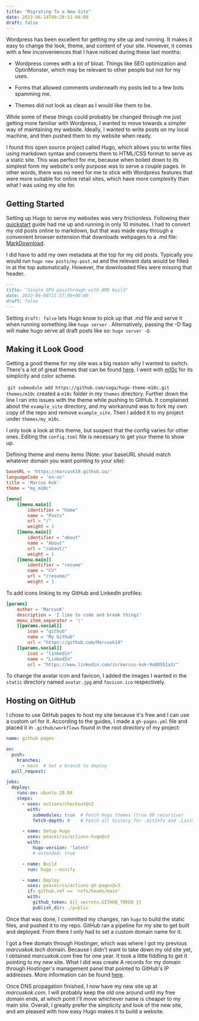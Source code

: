 ```yaml
---
title: "Migrating To a New Site"
date: 2022-06-14T09:28:51-04:00
draft: false
---
```




Wordpress has been excellent for getting my site up and running. It makes it easy to change the look, theme, and content of your site. However, it comes with a few inconveniences that I have noticed during these last months:

* Wordpress comes with a lot of bloat. Things like SEO optimization and OptinMonster, which may be relevant to other people but not for my uses.

* Forms that allowed comments underneath my posts led to a few bots spamming me.

* Themes did not look as clean as I would like them to be.

While some of these things could probably be changed through me just getting more familiar with Wordpress, I wanted to move towards a simpler way of maintaining my website. Ideally, I wanted to write posts on my local machine, and then pushed them to my website when ready. 



I found this open source project called Hugo, which allows you to write files using markdown syntax and converts them to HTML/CSS format to serve as a static site. This was perfect for me, because when boiled down to its simplest form my website's only purpose was to serve a couple pages. In other words, there was no need for me to stick with Wordpress features that were more suitable for online retail sites, which have more complexity than what I was using my site for.



## Getting Started

Setting up Hugo to serve my websites was very frictionless.  Following their [quickstart](https://gohugo.io/getting-started/quick-start/) guide had me up and running in only 10 minutes. I had to convert my old posts online to markdown, but that was made easy through a convenient browser extension that downloads webpages to a .md file: [MarkDownload](https://chrome.google.com/webstore/detail/markdownload-markdown-web/pcmpcfapbekmbjjkdalcgopdkipoggdi?hl=en-GB). 



I did have to add my own metadata at the top for my old posts. Typically you would run `hugo new posts/my-post.md` and the relevant data would be filled in at the top automatically. However, the downloaded files were missing that header.

```markdown
---
title: "Single GPU passthrough with AMD build"
date: 2022-06-08T21:57:09+00:00
draft: false
---
```



Setting `draft: false` lets Hugo know to pick up that .md file and serve it when running something like `hugo server` . Alternatively, passing the -D flag will make hugo serve all draft posts like so: `hugo server -D`. 



## Making it Look Good

Getting a good theme for my site was a big reason why I wanted to switch. There's a lot of great themes that can be found [here](https://themes.gohugo.io/). I went with [m10c](https://themes.gohugo.io/themes/hugo-theme-m10c/) for its simplicity and color scheme. 



 `git submodule add https://github.com/vaga/hugo-theme-m10c.git themes/m10c` created a `m10c` folder in my `themes` directory. Further down the line I ran into issues with the theme while pushing to GitHub. It complained about the `example_site` directory, and my workaround was to fork my own copy of the repo and remove `example_site`. Then I added it to my project under `themes/my_m10c`. 



I only took a look at this theme, but suspect that the config varies for other ones. Editing the `config.toml` file is necessary to get your theme to show up.

Defining theme and menu items (Note: your baseURL should match whatever domain you want pointing to your site):

```toml
baseURL = 'https://marcusk19.github.io/'
languageCode = 'en-us'
title = 'Marcus Kok'
theme = "my_m10c"

[menu]
    [[menu.main]]
        identifier = "home"
        name = "Posts"
        url = "/"
        weight = 1
    [[menu.main]]
        identifier = "about"
        name = "About"
        url = "/about/"
        weight = 1
    [[menu.main]]
        identifier = "resume"
        name = "CV"
        url = "/resume/"
        weight = 1
```

 To add icons linking to my GitHub and LinkedIn profiles:

```toml
[params]
    author = 'MarcusK'
    description = 'I like to code and break things'
    menu_item_separator = '|'
    [[params.social]]
        icon = "github"
        name = "My Github"
        url = "https://github.com/Marcusk19"
    [[params.social]]
        icon = "linkedin"
        name = "LinkedIn"
        url = "https://www.linkedin.com/in/marcus-kok-9a80551a3/"
```



To change the avatar icon and favicon, I added the images I wanted in the `static` directory named `avatar.jpg` and `favicon.ico` respectively.



## Hosting on GitHub

I chose to use GitHub pages to host my site because it's free and I can use a custom url for it. According to the guides, I made a `gh-pages.yml` file and placed it in `.github/workflows` found in the root directory of my project:

```yml
name: github pages

on:
  push:
    branches:
      - main  # Set a branch to deploy
  pull_request:

jobs:
  deploy:
    runs-on: ubuntu-20.04
    steps:
      - uses: actions/checkout@v2
        with:
          submodules: true  # Fetch Hugo themes (true OR recursive)
          fetch-depth: 0    # Fetch all history for .GitInfo and .Lastmod

      - name: Setup Hugo
        uses: peaceiris/actions-hugo@v2
        with:
          hugo-version: 'latest'
          # extended: true

      - name: Build
        run: hugo --minify

      - name: Deploy
        uses: peaceiris/actions-gh-pages@v3
        if: github.ref == 'refs/heads/main'
        with:
          github_token: ${{ secrets.GITHUB_TOKEN }}
          publish_dir: ./public
```

Once that was done, I committed my changes, ran `hugo` to build the static files, and pushed it to my repo. GitHub ran a pipeline for my site to get built and deployed. From there I only had to set a custom domain name for it.



I got a free domain through Hostinger, which was where I got my previous *marcuskok.tech* domain. Because I didn't want to take down my old site yet, I obtained *marcuskok.com* free for one year. It took a little fiddling to get it pointing to my new site. What I did was create A records for my domain through Hostinger's management panel that pointed to GitHub's IP addresses. More information can be found [here](https://docs.github.com/en/pages/configuring-a-custom-domain-for-your-github-pages-site/managing-a-custom-domain-for-your-github-pages-site#configuring-an-apex-domain). 



Once DNS propagation finished, I now have my new site up at *marcuskok.com*. I will probably keep the old one around until my free domain ends, at which point I'll move whichever name is cheaper to my main site. Overall, I greatly prefer the simplicity and look of the new site, and am pleased with how easy Hugo makes it to build a website.
